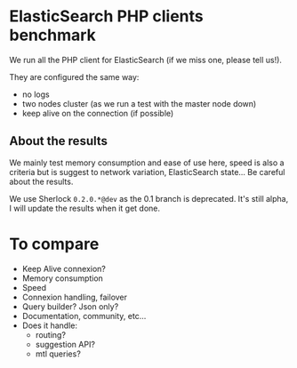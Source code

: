 ElasticSearch PHP clients benchmark
===================================

We run all the PHP client for ElasticSearch (if we miss one, please tell us!).

They are configured the same way:
- no logs
- two nodes cluster (as we run a test with the master node down)
- keep alive on the connection (if possible)

About the results
-----------------

We mainly test memory consumption and ease of use here,
speed is also a criteria but is suggest to network variation, ElasticSearch state... Be careful about the results.

We use Sherlock `0.2.0.*@dev` as the 0.1 branch is deprecated. It's still alpha, I will update the results when it get done.

To compare
==========

- Keep Alive connexion?
- Memory consumption
- Speed
- Connexion handling, failover
- Query builder? Json only?
- Documentation, community, etc...
- Does it handle:
    - routing?
    - suggestion API?
    - mtl queries?
